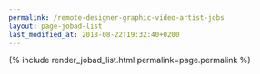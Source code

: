 ```yaml
---
permalink: /remote-designer-graphic-video-artist-jobs
layout: page-jobad-list
last_modified_at: 2018-08-22T19:32:40+0200
---
```

{% include render_jobad_list.html permalink=page.permalink %}
